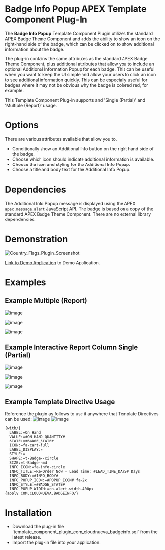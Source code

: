 # Badge Info Popup APEX Template Component Plug-In
The **Badge Info Popup** Template Component Plugin utilizes the standard APEX Badge Theme Component and adds the ability to show an icon on the right-hand side of the badge, which can be clicked on to show additional information about the badge.

The plug-in contains the same attributes as the standard APEX Badge Theme Component, plus additional attributes that allow you to include an optional Additional Information Popup for each badge. This can be useful when you want to keep the UI simple and allow your users to click an icon to see additional information quickly. This can be especially useful for badges where it may not be obvious why the badge is colored red, for example.

This Template Component Plug-in supports and 'Single (Partial)' and 'Multiple (Report)' usage.

# Options
There are various attributes available that allow you to. 
- Conditionally show an Additional Info button on the right hand side of the badge.
- Choose which icon should indicate additional information is available.
- Choose the icon and styling for the Additional Info Popup.
- Choose a title and body text for the Additional Info Popup.

# Dependencies
The Additional Info Popup message is displayed using the APEX `apex.message.alert` JavaScript API. The badge is based on a copy of the standard APEX Badge Theme Component. There are no external library dependencies.

# Demonstration
![Country_Flags_Plugin_Screenshot](https://github.com/jon-dixon/badge_info_popup_tcp/blob/main/assets/Badge%20Info%20Popup%20Demo.gif?raw=true)

[Link to Demo Application](https://apex.oracle.com/pls/apex/r/jdd/tc/badge-info-popup) to Demo Application.

# Examples

## Example Multiple (Report)
![image](https://github.com/jon-dixon/badge_info_popup_tcp/blob/main/assets/Example%20Multiple%20(Report)%20Usage.png?raw=true)

![image](https://github.com/jon-dixon/badge_info_popup_tcp/blob/main/assets/Miltiple%20(Report)%20Setup%201.png?raw=true)

![image](https://github.com/jon-dixon/badge_info_popup_tcp/blob/main/assets/Miltiple%20(Report)%20Setup%202.png?raw=true)

## Example Interactive Report Column Single (Partial)
![image](https://github.com/jon-dixon/badge_info_popup_tcp/blob/main/assets/Example%20Single%20(Partial)%20Usage.png?raw=true)

![image](https://github.com/jon-dixon/badge_info_popup_tcp/blob/main/assets/Single%20(Partial)%20Setup%201.png?raw=true)

![image](https://github.com/jon-dixon/badge_info_popup_tcp/blob/main/assets/Single%20(Partial)%20Setup%202.png?raw=true)

## Example Template Directive Usage
Reference the plugin as follows to use it anywhere that Template Directives can be used:
![image](https://github.com/jon-dixon/badge_info_popup_tcp/blob/main/assets/Template%20Directive%20Setup%201.png?raw=true)
![image](https://github.com/jon-dixon/badge_info_popup_tcp/blob/main/assets/Template%20Directive%20Setup%202.png?raw=true)

```
{with/}
  LABEL:=On Hand
  VALUE:=#ON_HAND_QUANTITY#
  STATE:=#BADGE_STATE#
  ICON:=fa-cart-full
  LABEL_DISPLAY:=
  STYLE:=
  SHAPE:=t-Badge--circle
  SIZE:=t-Badge--md
  INFO_ICON:=fa-info-circle
  INFO_TITLE:=Re-Order Now - Lead Time: #LEAD_TIME_DAYS# Days
  INFO_BODY:=#INFO_BODY#
  INFO_POPUP_ICON:=#POPUP_ICON# fa-2x
  INFO_STYLE:=#BADGE_STATE#
  INFO_POPUP_WIDTH:=cn-alert-width-400px
{apply COM.CLOUDNUEVA.BADGEINFO/}
```
# Installation
- Download the plug-in file 'template_component_plugin_com_cloudnueva_badgeinfo.sql' from the latest release.
- Import the plug-in file into your application.